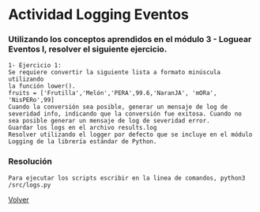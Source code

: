 # Actividad Logging Eventos
### Utilizando los conceptos aprendidos en el módulo 3 - Loguear Eventos I, resolver el siguiente ejercicio.

    1- Ejercicio 1:
    Se requiere convertir la siguiente lista a formato minúscula utilizando
    la función lower().
    fruits = ['Frutilla','Melón','PERA',99.6,'NaranJA', 'mORa', 'NisPERo',99]
    Cuando la conversión sea posible, generar un mensaje de log de
    severidad info, indicando que la conversión fue exitosa. Cuando no
    sea posible generar un mensaje de log de severidad error.
    Guardar los logs en el archivo results.log
    Resolver utilizando el logger por defecto que se incluye en el módulo
    Logging de la librería estándar de Python.

### Resolución
`Para ejecutar los scripts escribir en la linea de comandos, python3 /src/logs.py`


[Volver](../README.md)